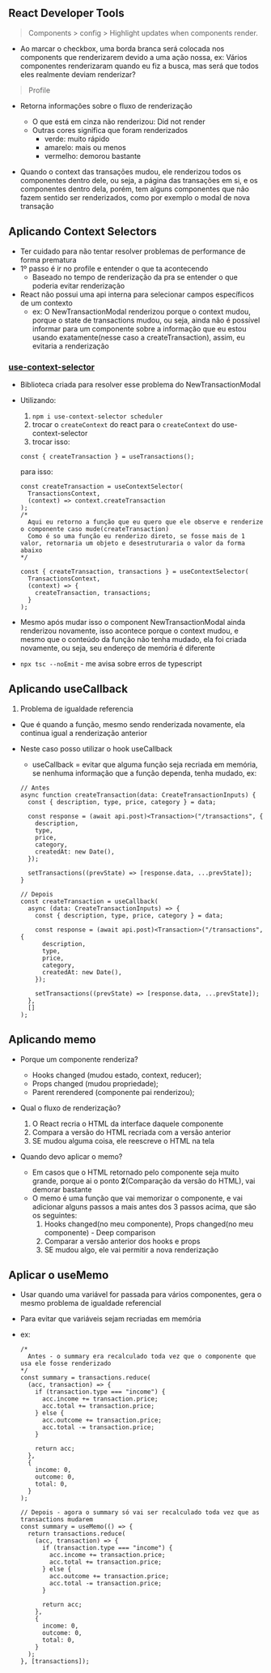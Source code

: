 ## React Developer Tools

> Components > config > Highlight updates when components render.

- Ao marcar o checkbox, uma borda branca será colocada nos components que renderizarem devido a uma ação nossa, ex: Vários componentes renderizaram quando eu fiz a busca, mas será que todos eles realmente deviam renderizar?

> Profile

- Retorna informações sobre o fluxo de renderização

  - O que está em cinza não renderizou: Did not render
  - Outras cores significa que foram renderizados
    - verde: muito rápido
    - amarelo: mais ou menos
    - vermelho: demorou bastante

- Quando o context das transações mudou, ele renderizou todos os componentes dentro dele, ou seja, a página das transações em si, e os componentes dentro dela, porém, tem alguns componentes que não fazem sentido ser renderizados, como por exemplo o modal de nova transação

## Aplicando Context Selectors

- Ter cuidado para não tentar resolver problemas de performance de forma prematura
- 1º passo é ir no profile e entender o que ta acontecendo
  - Baseado no tempo de renderização da pra se entender o que poderia evitar renderização
- React não possui uma api interna para selecionar campos específicos de um contexto
  - ex: O NewTransactionModal renderizou porque o context mudou, porque o state de transactions mudou, ou seja, ainda não é possível informar para um componente sobre a informação que eu estou usando exatamente(nesse caso a createTransaction), assim, eu evitaria a renderização

### [use-context-selector](https://github.com/dai-shi/use-context-selector)

- Biblioteca criada para resolver esse problema do NewTransactionModal
- Utilizando:

  1. `npm i use-context-selector scheduler`
  2. trocar o `createContext` do react para o `createContext` do use-context-selector
  3. trocar isso:

  ```tsx
  const { createTransaction } = useTransactions();
  ```

  para isso:

  ```tsx
  const createTransaction = useContextSelector(
    TransactionsContext,
    (context) => context.createTransaction
  );
  /*
    Aqui eu retorno a função que eu quero que ele observe e renderize o componente caso mude(createTransaction)
    Como é so uma função eu renderizo direto, se fosse mais de 1 valor, retornaria um objeto e desestruturaria o valor da forma abaixo
  */

  const { createTransaction, transactions } = useContextSelector(
    TransactionsContext,
    (context) => {
      createTransaction, transactions;
    }
  );
  ```

- Mesmo após mudar isso o component NewTransactionModal ainda renderizou novamente, isso acontece porque o context mudou, e mesmo que o conteúdo da função não tenha mudado, ela foi criada novamente, ou seja, seu endereço de memória é diferente

- `npx tsc --noEmit` - me avisa sobre erros de typescript

## Aplicando useCallback

1. Problema de igualdade referencia

- Que é quando a função, mesmo sendo renderizada novamente, ela continua igual a renderização anterior
- Neste caso posso utilizar o hook useCallback

  - useCallback = evitar que alguma função seja recriada em memória, se nenhuma informação que a função dependa, tenha mudado, ex:

  ```tsx
  // Antes
  async function createTransaction(data: CreateTransactionInputs) {
    const { description, type, price, category } = data;

    const response = (await api.post)<Transaction>("/transactions", {
      description,
      type,
      price,
      category,
      createdAt: new Date(),
    });

    setTransactions((prevState) => [response.data, ...prevState]);
  }

  // Depois
  const createTransaction = useCallback(
    async (data: CreateTransactionInputs) => {
      const { description, type, price, category } = data;

      const response = (await api.post)<Transaction>("/transactions", {
        description,
        type,
        price,
        category,
        createdAt: new Date(),
      });

      setTransactions((prevState) => [response.data, ...prevState]);
    },
    []
  );
  ```

## Aplicando memo

- Porque um componente renderiza?

  - Hooks changed (mudou estado, context, reducer);
  - Props changed (mudou propriedade);
  - Parent rerendered (componente pai renderizou);

- Qual o fluxo de renderização?

  1. O React recria o HTML da interface daquele componente
  2. Compara a versão do HTML recriada com a versão anterior
  3. SE mudou alguma coisa, ele reescreve o HTML na tela

- Quando devo aplicar o memo?
  - Em casos que o HTML retornado pelo componente seja muito grande, porque ai o ponto **2**(Comparação da versão do HTML), vai demorar bastante
  - O memo é uma função que vai memorizar o componente, e vai adicionar alguns passos a mais antes dos 3 passos acima, que são os seguintes:
    1. Hooks changed(no meu componente), Props changed(no meu componente) - Deep comparison
    2. Comparar a versão anterior dos hooks e props
    3. SE mudou algo, ele vai permitir a nova renderização

## Aplicar o useMemo

- Usar quando uma variável for passada para vários componentes, gera o mesmo problema de igualdade referencial
- Para evitar que variáveis sejam recriadas em memória
- ex:

  ```tsx
  /*
    Antes - o summary era recalculado toda vez que o componente que usa ele fosse renderizado
  */
  const summary = transactions.reduce(
    (acc, transaction) => {
      if (transaction.type === "income") {
        acc.income += transaction.price;
        acc.total += transaction.price;
      } else {
        acc.outcome += transaction.price;
        acc.total -= transaction.price;
      }

      return acc;
    },
    {
      income: 0,
      outcome: 0,
      total: 0,
    }
  );

  // Depois - agora o summary só vai ser recalculado toda vez que as transactions mudarem
  const summary = useMemo(() => {
    return transactions.reduce(
      (acc, transaction) => {
        if (transaction.type === "income") {
          acc.income += transaction.price;
          acc.total += transaction.price;
        } else {
          acc.outcome += transaction.price;
          acc.total -= transaction.price;
        }

        return acc;
      },
      {
        income: 0,
        outcome: 0,
        total: 0,
      }
    );
  }, [transactions]);
  ```

